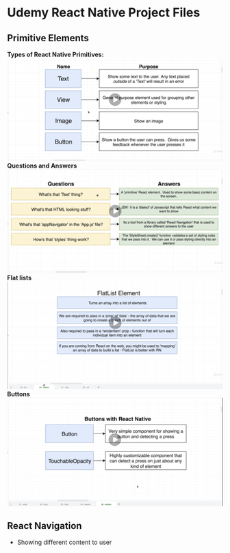 # Udemy React Native Project Files

## Primitive Elements

**Types of React Native Primitives:**
![alt text](./Readme-images/primitives.png "React Native Primitives")
**Questions and Answers**
![alt text](./Readme-images/q-a.png "Questions and Answers")
**Flat lists**
![alt text](./Readme-images/flat-list.png "Flat list")
**Buttons**
![alt text](./Readme-images/button.png "Flat list")

## React Navigation

- Showing different content to user
